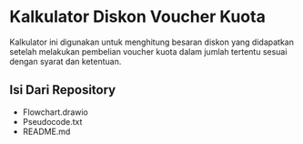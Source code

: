 # Kalkulator Diskon Voucher Kuota

Kalkulator ini digunakan untuk menghitung besaran diskon yang didapatkan setelah melakukan pembelian voucher kuota dalam jumlah tertentu sesuai dengan syarat dan ketentuan.

## Isi Dari Repository
- Flowchart.drawio
- Pseudocode.txt
- README.md